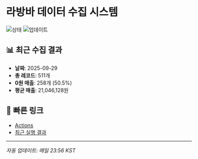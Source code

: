 # 라방바 데이터 수집 시스템

![상태](https://img.shields.io/badge/Status-⚠️%200원%20매출%20다소%20많음:%20258개%20(50.5%)-critical)
![업데이트](https://img.shields.io/badge/Updated-2025-09-29-blue)

## 📊 최근 수집 결과

- **날짜**: 2025-09-29
- **총 레코드**: 511개
- **0원 매출**: 258개 (50.5%)
- **평균 매출**: 21,046,128원

## 🔗 빠른 링크

- [Actions](https://github.com/iraeee/labangba-scraper/actions)
- [최근 실행 결과](https://github.com/iraeee/labangba-scraper/actions/workflows/daily_scraping.yml)

---
*자동 업데이트: 매일 23:56 KST*
